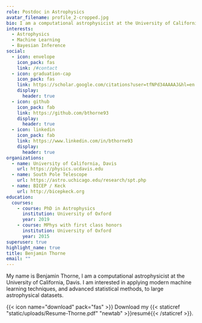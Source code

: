 ```yaml
---
role: Postdoc in Astrophysics
avatar_filename: profile_2-cropped.jpg
bio: I am a computational astrophysicist at the University of California, Davis.
interests:
  - Astrophysics
  - Machine Learning
  - Bayesian Inference
social:
  - icon: envelope
    icon_pack: fas
    link: /#contact
  - icon: graduation-cap
    icon_pack: fas
    link: https://scholar.google.com/citations?user=tfNPd34AAAAJ&hl=en
    display:
      header: true
  - icon: github
    icon_pack: fab
    link: https://github.com/bthorne93
    display:
      header: true
  - icon: linkedin
    icon_pack: fab
    link: https://www.linkedin.com/in/bthorne93
    display:
      header: true
organizations:
  - name: University of California, Davis
    url: https://physics.ucdavis.edu
  - name: South Pole Telescope
    url: https://astro.uchicago.edu/research/spt.php
  - name: BICEP / Keck
    url: http://bicepkeck.org
education:
  courses:
    - course: PhD in Astrophysics
      institution: University of Oxford
      year: 2019
    - course: MPhys with first class honors
      institution: University of Oxford
      year: 2015
superuser: true
highlight_name: true
title: Benjamin Thorne
email: ""
---
```

My name is Benjamin Thorne, I am a computational astrophysicist at the University of California, Davis.  I am interested in applying modern machine learning techniques, and advanced statistical methods, to large astrophysical datasets.

{{< icon name="download" pack="fas" >}} Download my {{< staticref "static/uploads/Resume-Thorne.pdf" "newtab" >}}resumé{{< /staticref >}}.
